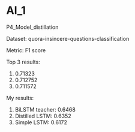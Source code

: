 # AI_1



P4_Model_distillation

Dataset: quora-insincere-questions-classification

Metric: F1 score

Top 3 results:

  1. 0.71323
  2. 0.712752
  3. 0.711572
  
My results:
  1. BiLSTM teacher: 0.6468
  1. Distilled LSTM: 0.6352
  1. Simple LSTM: 0.6172
